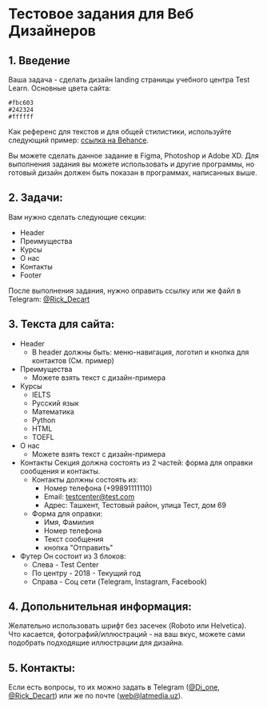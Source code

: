 # Тестовое задания для Веб Дизайнеров

## 1. Введение
Ваша задача - сделать дизайн landing страницы учебного центра Test Learn. Основные цвета сайта:
```
#fbc603
#242324
#ffffff
```
Как референс для текстов и для общей стилистики, используйте следующий пример: [ссылка на Behance](https://www.behance.net/gallery/106564853/Center-for-continuing-education-in-Moscow-%28Landing%29?tracking_source=search_projects_recommended%7Clearning%20center%20landing). 

Вы можете сделать данное задание в Figma, Photoshop и Adobe XD. Для выполнения задания вы можете использовать и другие программы, но готовый дизайн должен быть показан в программах, написанных выше.

## 2. Задачи:
Вам нужно сделать следующие секции:
* Header
* Преимущества
* Курсы
* О нас
* Контакты
* Footer

После выполнения задания, нужно оправить ссылку или же файл в Теlegram: [@Rick_Decart](https://t.me/Rick_Decart)

## 3. Текста для сайта:
* Header
  * В header должны быть: меню-навигация, логотип и кнопка для контактов (См. пример)
* Преимущества
  * Можете взять текст с дизайн-примера
* Курсы
  * IELTS 
  * Русский язык
  * Математика
  * Python
  * HTML
  * TOEFL
* О нас
  * Можете взять текст с дизайн-примера
* Контакты
Секция должна состоять из 2 частей: форма для оправки сообщения и контакты.
  * Контакты должны состоять из: 
    * Номер телефона (+99891111110)
    * Email: testcenter@test.com
    * Адрес: Ташкент, Тестовый район, улица Тест, дом 69
  * Форма для оправки:
    * Имя, Фамилия
    * Номер телефона
    * Текст сообщения
    * кнопка "Отправить"  
* Футер
Он состоит из 3 блоков: 
  * Слева - Test Center 
  * По центру - 2018 - Текущий год
  * Справа - Соц сети (Telegram, Instagram, Facebook)

## 4. Допольнительная информация:
Желательно использовать шрифт без засечек (Roboto или Helvetica). Что касается, фотографий/иллюстраций - на ваш вкус, можете сами подобрать подходящие иллюстрации для дизайна. 

## 5. Контакты: 
Если есть вопросы, то их можно задать в Telegram ([@Di_one](t.me/Di_Onee/), [@Rick_Decart](t.me/Rick_Decart)) или же по почте (web@latmedia.uz). 
